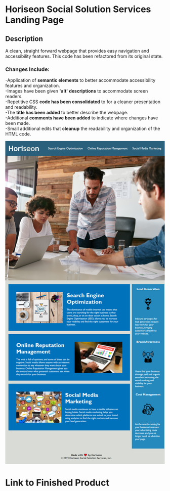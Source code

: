  
# Horiseon Social Solution Services Landing Page
 
## Description
A clean, straight forward webpage that provides easy navigation and accessibility features. This code has been refactored from its original state.
 
### Changes Include:  
-Application of **semantic elements** to better accommodate accessibility features and organization.  
-Images have been given **'alt' descriptions** to accommodate screen readers.  
-Repetitive CSS **code has been consolidated** to for a cleaner presentation and readability.  
-The **title has been added** to better describe the webpage.  
-Additional **comments have been added** to indicate where changes have been made.  
-Small additional edits that **cleanup** the readability and organization of the HTML code.
 
![](screenshot.png)  
 
# Link to Finished Product
